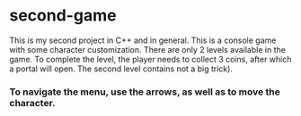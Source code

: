 # second-game
This is my second project in C++ and in general. This is a console game with some character customization. 
There are only 2 levels available in the game. To complete the level, the player needs to collect 3 coins, after which a portal will open. 
The second level contains not a big trick).
### To navigate the menu, use the arrows, as well as to move the character.
